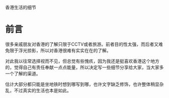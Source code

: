 香港生活的细节

# 前言 #

很多亲戚朋友对香港的了解只限于CCTV或者旅游。前者目的性太强，而后者又难免限于浮光掠影，所以对香港很难有实实在在的了解。

对此我以往常选择视而不见，但总觉有些愧疚，因为我还是挺喜欢香港这个地方的，觉得自己有责任奉献一点点能量，所以决定写一些细节分享给大家，当大家多一个了解的渠道。

估计大部分都只能是坐地铁时想到哪写到哪，也许文字缺乏修饰，也许整体稍显杂乱，不过真实的生活也本是如此。
